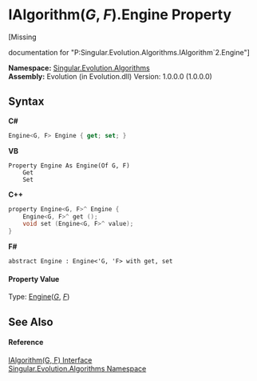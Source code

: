 # IAlgorithm(*G*, *F*).Engine Property 
 

\[Missing <summary> documentation for "P:Singular.Evolution.Algorithms.IAlgorithm`2.Engine"\]

**Namespace:**&nbsp;<a href="abe06fa4-bd7d-97b9-28d0-1b08952971eb">Singular.Evolution.Algorithms</a><br />**Assembly:**&nbsp;Evolution (in Evolution.dll) Version: 1.0.0.0 (1.0.0.0)

## Syntax

**C#**<br />
``` C#
Engine<G, F> Engine { get; set; }
```

**VB**<br />
``` VB
Property Engine As Engine(Of G, F)
	Get
	Set
```

**C++**<br />
``` C++
property Engine<G, F>^ Engine {
	Engine<G, F>^ get ();
	void set (Engine<G, F>^ value);
}
```

**F#**<br />
``` F#
abstract Engine : Engine<'G, 'F> with get, set

```


#### Property Value
Type: <a href="92194d95-738c-47ab-5991-65a487f5b8c2">Engine</a>(<a href="380c8195-f6a4-2ccc-b3f9-d1d7cfbbba9e">*G*</a>, <a href="380c8195-f6a4-2ccc-b3f9-d1d7cfbbba9e">*F*</a>)

## See Also


#### Reference
<a href="380c8195-f6a4-2ccc-b3f9-d1d7cfbbba9e">IAlgorithm(G, F) Interface</a><br /><a href="abe06fa4-bd7d-97b9-28d0-1b08952971eb">Singular.Evolution.Algorithms Namespace</a><br />
